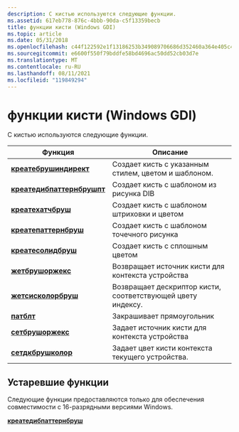 ```yaml
---
description: С кистью используются следующие функции.
ms.assetid: 617eb778-876c-4bbb-90da-c5f13359becb
title: функции кисти (Windows GDI)
ms.topic: article
ms.date: 05/31/2018
ms.openlocfilehash: c44f122592e1f13186253b349089706686d352460a364e405c404fd326f64989
ms.sourcegitcommit: e6600f550f79bddfe58bd4696ac50dd52cb03d7e
ms.translationtype: MT
ms.contentlocale: ru-RU
ms.lasthandoff: 08/11/2021
ms.locfileid: "119849294"
---
```

# <a name="brush-functions-windows-gdi"></a>функции кисти (Windows GDI)

С кистью используются следующие функции.



| Функция                                                   | Описание                                                |
|------------------------------------------------------------|------------------------------------------------------------|
| [**креатебрушиндирект**](/windows/desktop/api/Wingdi/nf-wingdi-createbrushindirect)         | Создает кисть с указанным стилем, цветом и шаблоном. |
| [**креатедибпаттернбрушпт**](/windows/desktop/api/Wingdi/nf-wingdi-createdibpatternbrushpt) | Создает кисть с шаблоном из рисунка DIB                |
| [**креатехатчбруш**](/windows/desktop/api/Wingdi/nf-wingdi-createhatchbrush)               | Создает кисть с шаблоном штриховки и цветом             |
| [**креатепаттернбруш**](/windows/desktop/api/Wingdi/nf-wingdi-createpatternbrush)           | Создает кисть с шаблоном точечного рисунка                      |
| [**креатесолидбруш**](/windows/desktop/api/Wingdi/nf-wingdi-createsolidbrush)               | Создает кисть с сплошным цветом                         |
| [**жетбрушоржекс**](/windows/desktop/api/Wingdi/nf-wingdi-getbrushorgex)                     | Возвращает источник кисти для контекста устройства                 |
| [**жетсисколорбруш**](/windows/desktop/api/Winuser/nf-winuser-getsyscolorbrush)               | Возвращает дескриптор кисти, соответствующей цвету индексу. |
| [**патблт**](/windows/desktop/api/Wingdi/nf-wingdi-patblt)                                   | Закрашивает прямоугольник                                         |
| [**сетбрушоржекс**](/windows/desktop/api/Wingdi/nf-wingdi-setbrushorgex)                     | Задает источник кисти для контекста устройства                 |
| [**сетдкбрушколор**](/windows/desktop/api/Wingdi/nf-wingdi-setdcbrushcolor)                 | Задает цвет кисти контекста текущего устройства.               |



 

## <a name="obsolete-functions"></a>Устаревшие функции

Следующие функции предоставляются только для обеспечения совместимости с 16-разрядными версиями Windows.

[**креатедибпаттернбруш**](/windows/desktop/api/Wingdi/nf-wingdi-createdibpatternbrush)

 

 



